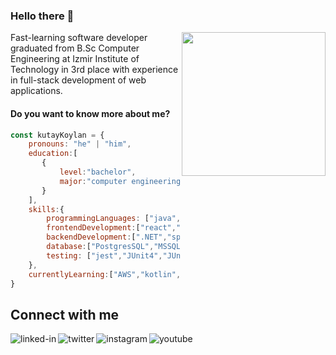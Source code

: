 ### Hello there 👋

<img align='right' src="https://media4.giphy.com/media/3ornk57KwDXf81rjWM/giphy.gif?cid=ecf05e47d0ptddeog946vezolo5azq09q5mgo2adyy43scfo&rid=giphy.gif&ct=g" width="230">
<p>Fast-learning software developer graduated from B.Sc Computer Engineering at Izmir Institute of Technology in 3rd place with experience in full-stack development of web applications.</p>

#### Do you want to know more about me?

```javascript
const kutayKoylan = {
    pronouns: "he" | "him",
    education:[
       {
           level:"bachelor",
           major:"computer engineering"   
       }
    ],
    skills:{
        programmingLanguages: ["java", "c#", "javascript", "typescript", "python","kotlin"],
        frontendDevelopment:["react","redux","angular","material-ui","bootstrap"],
        backendDevelopment:[".NET","spring","spring boot", "kafka", "GRPC", "REST"],
        database:["PostgresSQL","MSSQL","DB2","Oracle"],
        testing: ["jest","JUnit4","JUnit5","Postman","Pact","Karate"],
    },
    currentlyLearning:["AWS","kotlin","go"],
}
```
## Connect with me

[<img align="left" alt="linked-in" src="https://img.shields.io/badge/linkedin-%230077B5.svg?&style=for-the-badge&logo=linkedin&logoColor=white" />](https://www.linkedin.com/in/kutaykoylan/)
[<img align="left" alt="twitter" src="https://img.shields.io/badge/twitter-%231DA1F2.svg?&style=for-the-badge&logo=twitter&logoColor=white" />](https://twitter.com/kutaykoylan1)
[<img align="left" alt="instagram" src="https://img.shields.io/badge/Instagram-E4405F?style=for-the-badge&logo=instagram&logoColor=white" />](https://www.instagram.com/kutaykoylan/)
[<img align="left" alt="youtube" src="https://img.shields.io/badge/YouTube-FF0000?style=for-the-badge&logo=youtube&logoColor=white" />](https://www.youtube.com/kutaykoylan)
